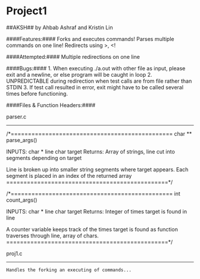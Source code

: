 # Project1 # 

##AKSH##
by Ahbab Ashraf and Kristin Lin

####Features:####
	Forks and executes commands!
	Parses multiple commands on one line!
	Redirects using >, <!

####Attempted:####
	Multiple redirections on one line

####Bugs:####
	1. When executing ./a.out with other file as input, please
	   exit and a newline, or else program will be caught in loop
	2. UNPREDICTABLE during redirection when test calls are from file
	   rather than STDIN
	3. If test call resulted in error, exit might have to be called
	   several times before functioning.

####Files & Function Headers:####
                  
parser.c
- - - -

/*===============================================
char ** parse_args()

INPUTS: char * line
char target
Returns: Array of strings, line cut into segments depending on target

Line is broken up into smaller string segments where target appears. 
Each segment is placed in an index of the returned array
===============================================*/

/*===============================================
  int count_args()

  INPUTS: char * line
          char target
  Returns: Integer of times target is found in line

  A counter variable keeps track of the times target is found as function
  traverses through line, array of chars.
  ===============================================*/

proj1.c
- - - -

	Handles the forking an executing of commands...

